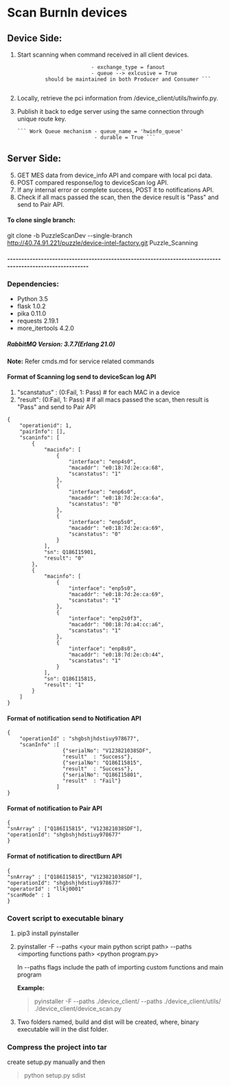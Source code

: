 # Scan BurnIn devices

## Device Side:

1. Start scanning when command received in all client devices.

    ``` Fanout mechanism    - exchange = 'devicescan'
                            - exchange_type = fanout
                            - queue --> exlcusive = True
             should be maintained in both Producer and Consumer ```
            
2. Locally, retrieve the pci information from /device_client/utils/hwinfo.py.
3. Publish it back to edge server using the same connection through unique route key.

       ``` Work Queue mechanism - queue_name = 'hwinfo_queue'
                                - durable = True ```

## Server Side:

5. GET MES data from device_info API and compare with local pci data.
6. POST compared response/log to deviceScan log API.
7. If any internal error or complete success, POST it to notifications API.
8. Check if all macs passed the scan, then the device result is "Pass" and send to Pair API.

#### To clone single branch:
git clone -b PuzzleScanDev --single-branch http://40.74.91.221/puzzle/device-intel-factory.git Puzzle_Scanning

#### ---------------------------------------------------------------------------------------------------------

### **Dependencies:**

* Python 3.5
* flask 1.0.2
* pika 0.11.0
* requests 2.19.1
* more_itertools 4.2.0

##### RabbitMQ Version: 3.7.7(Erlang 21.0)

**Note:** Refer cmds.md for service related commands

#### Format of Scanning log send to deviceScan log API
1. "scanstatus" : (0:Fail, 1: Pass) # for each MAC in a device
2. "result": (0:Fail, 1: Pass) # if all macs passed the scan, then result is "Pass" and send to Pair API


```
{
    "operationid": 1,
    "pairInfo": [],
    "scaninfo": [
        {
            "macinfo": [
                {
                    "interface": "enp4s0",
                    "macaddr": "e0:18:7d:2e:ca:68",
                    "scanstatus": "1"
                },
                {
                    "interface": "enp6s0",
                    "macaddr": "e0:18:7d:2e:ca:6a",
                    "scanstatus": "0"
                },
                {
                    "interface": "enp5s0",
                    "macaddr": "e0:18:7d:2e:ca:69",
                    "scanstatus": "0"
                }
            ],
            "sn": Q186I15901,
            "result": "0"
        },
        {
            "macinfo": [
                {
                    "interface": "enp5s0",
                    "macaddr": "e0:18:7d:2e:ca:69",
                    "scanstatus": "1"
                },
                {
                    "interface": "enp2s0f3",
                    "macaddr": "00:18:7d:a4:cc:a6",
                    "scanstatus": "1"
                },
                {
                    "interface": "enp8s0",
                    "macaddr": "e0:18:7d:2e:cb:44",
                    "scanstatus": "1"
                }
            ],
            "sn": Q186I15815,
            "result": "1"
        }
    ]
}

```

#### Format of notification send to Notification API

```
{
    "operationId" : "shgbshjhdstiuy978677",
    "scanInfo" :[
                  {"serialNo": "V123821038SDF",
                  "result"  : "Success"},
                  {"serialNo": "Q186I15815",
                  "result"  : "Success"},
                  {"serialNo": "Q186I15801",
                  "result"  : "Fail"}
                ]
}
```


#### Format of notification to Pair API

```
{
"snArray" : ["Q186I15815", "V123821038SDF"],
"operationId": "shgbshjhdstiuy978677"
}

```

#### Format of notification to directBurn API

```
{
"snArray" : ["Q186I15815", "V123821038SDF"],
"operationId": "shgbshjhdstiuy978677"
"operatorId" : "llkj0001"
"scanMode" : 1
}

```

### Covert script to executable binary

1. pip3 install pyinstaller 

2. pyinstaller -F --paths \<your main python script path\> --paths \<importing functions path\>  \<python program.py\>
    
    In --paths flags include the path of importing custom functions and main program
    
    **Example:** 
    > pyinstaller -F --paths ./device_client/ --paths ./device_client/utils/  ./device_client/device_scan.py

3. Two folders named, build and dist will be created, where, binary executable will in the dist folder.

### Compress the project into tar

create setup.py manually and then

> python setup.py sdist